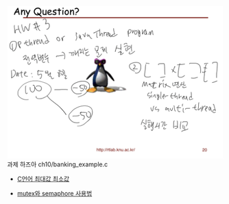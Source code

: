 ![img/HW3.pthread.png](img/HW3.pthread.png)  
과제 하즈아
ch10/banking_example.c

* [C언어 최대값 최소값](https://dojang.io/mod/page/view.php?id=34)

* [mutex와 semaphore 사용법](https://www.thegeekstuff.com/2012/05/c-mutex-examples/?refcom)